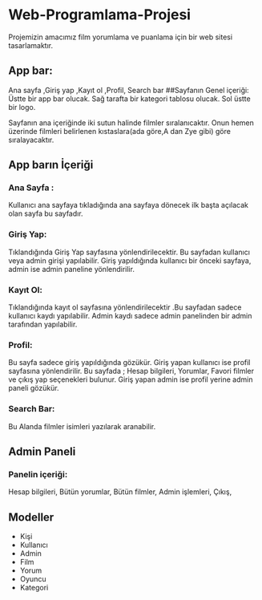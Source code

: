
# Web-Programlama-Projesi

Projemizin  amacımız film yorumlama ve puanlama için bir web sitesi tasarlamaktır.
## App bar:
Ana sayfa ,Giriş yap ,Kayıt ol ,Profil, Search bar
##Sayfanın Genel içeriği:
Üstte bir app bar olucak. Sağ tarafta bir kategori tablosu olucak. Sol üstte bir logo.

Sayfanın ana içeriğinde iki sutun halinde filmler sıralanıcaktır. Onun hemen üzerinde filmleri belirlenen kıstaslara(ada göre,A dan Zye gibi) göre sıralayacaktır.

## App barın İçeriği
### Ana Sayfa :
Kullanıcı ana sayfaya tıkladığında ana sayfaya dönecek ilk başta açılacak olan sayfa bu sayfadır.
### Giriş Yap:
Tıklandığında Giriş Yap sayfasına yönlendirilecektir. Bu sayfadan kullanıcı veya admin girişi yapılabilir. Giriş yapıldığında kullanıcı bir önceki sayfaya, admin ise admin paneline yönlendirilir.
### Kayıt Ol:
Tıklandığında kayıt ol  sayfasına yönlendirilecektir .Bu sayfadan sadece  kullanıcı kaydı yapılabilir. Admin kaydı sadece admin panelinden bir admin tarafından yapılabilir.
### Profil:
Bu sayfa sadece giriş yapıldığında gözükür. Giriş yapan kullanıcı  ise profil sayfasına yönlendirilir. Bu sayfada ;
Hesap bilgileri, Yorumlar, Favori filmler ve çıkış yap seçenekleri bulunur.
Giriş yapan admin ise profil yerine admin paneli gözükür.
### Search Bar:
Bu Alanda filmler isimleri yazılarak aranabilir.


## Admin Paneli
### Panelin içeriği:
Hesap bilgileri, Bütün yorumlar, Bütün filmler, Admin işlemleri, Çıkış, 

## Modeller
- Kişi
- Kullanıcı
- Admin
- Film
- Yorum
- Oyuncu
- Kategori
